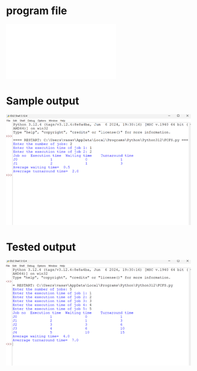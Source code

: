 # program file
![program file](FCFS.py)

# Sample output
![Sample output](Sampleoutput.png)

# Tested output
![Tested output](Testedoutput.png)




